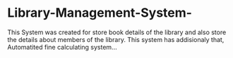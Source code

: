 # Library-Management-System-

This System was created for store book details of the library and also store the details about members of the library. 
This system has addisionaly that, Automatited fine calculating system...

